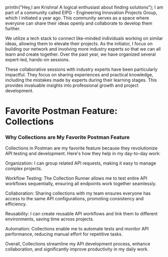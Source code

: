 println("Hey,I am Krishna! A logical enthusiast about finding solutions");
I am part of a community called EIPG - Engineering Innovation Projects Group, which I initiated a year ago. This community serves as a space where everyone can share their ideas openly and collaborate to develop them further.

We utilize a tech stack to connect like-minded individuals working on similar ideas, allowing them to elevate their projects. As the initiator, I focus on building our network and involving more industry experts so that we can all learn and create together. Over the past year, we have organized several expert-led, hands-on sessions.

These collaborative sessions with industry experts have been particularly impactful. They focus on sharing experiences and practical knowledge, including the mistakes made by experts during their learning stages. This provides invaluable insights into professional growth and project development.



# Favorite Postman Feature: Collections

### Why Collections are My Favorite Postman Feature

Collections in Postman are my favorite feature because they revolutionize API testing and development. Here's how they help in my day-to-day work:

Organization: I can group related API requests, making it easy to manage complex projects.

Workflow Testing: The Collection Runner allows me to test entire API workflows sequentially, ensuring all endpoints work together seamlessly.

Collaboration: Sharing collections with my team ensures everyone has access to the same API configurations, promoting consistency and efficiency.

Reusability: I can create reusable API workflows and link them to different environments, saving time across projects.

Automation: Collections enable me to automate tests and monitor API performance, reducing manual effort for repetitive tasks.

Overall, Collections streamline my API development process, enhance collaboration, and significantly improve productivity in my daily work.